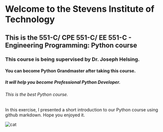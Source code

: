 # Welcome to the Stevens Institute of Technology

## This is the 551-C/ CPE 551-C/ EE 551-C - Engineering Programming: Python course

### This course is being supervised by Dr. Joseph Helsing.

#### You can become Python Grandmaster after taking this course.

##### It will help you become Professional Python Developer.

###### This is the best Python course.

In this exercise, I presented a short introduction to our Python course using github markdown. Hope you enjoyed it. 

![cat](https://github.com/user-attachments/assets/52bca3f8-16e7-4b2d-bd34-0d802367c63c)
